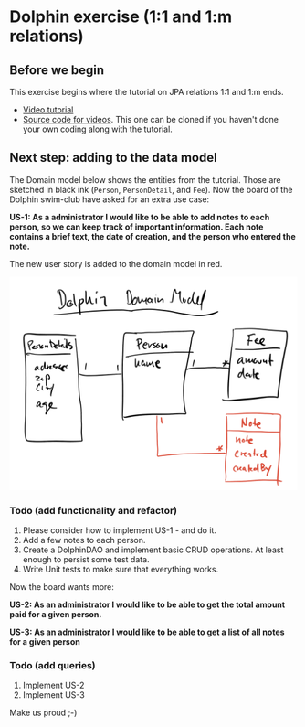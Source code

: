 # Dolphin exercise (1:1 and 1:m relations)

## Before we begin

This exercise begins where the tutorial on JPA relations 1:1 and 1:m ends.

- [Video tutorial](https://cphbusiness.cloud.panopto.eu/Panopto/Pages/Sessions/List.aspx?folderID=6c569295-f604-4241-89e8-b06900ed8d21)
- [Source code for videos](https://github.com/jonbertelsen/dolphin_fall2023). This one can be cloned if you haven't done your own coding along with the tutorial.

## Next step: adding to the data model

The Domain model below shows the entities from the tutorial. Those are sketched in black ink (`Person`, `PersonDetail`, and `Fee`). Now the board of the Dolphin swim-club have asked for an extra use case:

**US-1: As a administrator I would like to be able to add notes to each person, so we can keep track of important information. Each note contains a brief text, the date of creation, and the person who entered the note.**

The new user story is added to the domain model in red.

![Dolphin Domain Model](../images/dolphin_domain_1.jpg)

### Todo (add functionality and refactor)

1. Please consider how to implement US-1 - and do it.
2. Add a few notes to each person.
3. Create a DolphinDAO and implement basic CRUD operations. At least enough to persist some test data.
4. Write Unit tests to make sure that everything works.

Now the board wants more:

**US-2: As an administrator I would like to be able to get the total amount paid for a given person.**

**US-3: As an administrator I would like to be able to get a list of all notes for a given person**

### Todo (add queries)

1. Implement US-2
2. Implement US-3

Make us proud ;-)